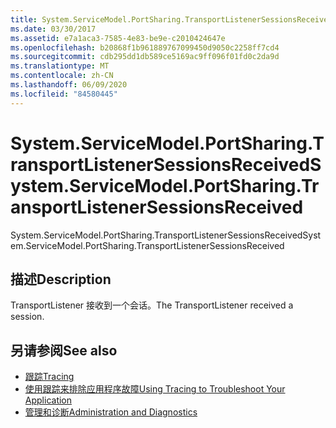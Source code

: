```yaml
---
title: System.ServiceModel.PortSharing.TransportListenerSessionsReceived
ms.date: 03/30/2017
ms.assetid: e7a1aca3-7585-4e83-be9e-c2010424647e
ms.openlocfilehash: b20868f1b961889767099450d9050c2258ff7cd4
ms.sourcegitcommit: cdb295dd1db589ce5169ac9ff096f01fd0c2da9d
ms.translationtype: MT
ms.contentlocale: zh-CN
ms.lasthandoff: 06/09/2020
ms.locfileid: "84580445"
---
```

# <a name="systemservicemodelportsharingtransportlistenersessionsreceived"></a><span data-ttu-id="c0ae8-102">System.ServiceModel.PortSharing.TransportListenerSessionsReceived</span><span class="sxs-lookup"><span data-stu-id="c0ae8-102">System.ServiceModel.PortSharing.TransportListenerSessionsReceived</span></span>
<span data-ttu-id="c0ae8-103">System.ServiceModel.PortSharing.TransportListenerSessionsReceived</span><span class="sxs-lookup"><span data-stu-id="c0ae8-103">System.ServiceModel.PortSharing.TransportListenerSessionsReceived</span></span>  
  
## <a name="description"></a><span data-ttu-id="c0ae8-104">描述</span><span class="sxs-lookup"><span data-stu-id="c0ae8-104">Description</span></span>  
 <span data-ttu-id="c0ae8-105">TransportListener 接收到一个会话。</span><span class="sxs-lookup"><span data-stu-id="c0ae8-105">The TransportListener received a session.</span></span>  
  
## <a name="see-also"></a><span data-ttu-id="c0ae8-106">另请参阅</span><span class="sxs-lookup"><span data-stu-id="c0ae8-106">See also</span></span>

- [<span data-ttu-id="c0ae8-107">跟踪</span><span class="sxs-lookup"><span data-stu-id="c0ae8-107">Tracing</span></span>](index.md)
- [<span data-ttu-id="c0ae8-108">使用跟踪来排除应用程序故障</span><span class="sxs-lookup"><span data-stu-id="c0ae8-108">Using Tracing to Troubleshoot Your Application</span></span>](using-tracing-to-troubleshoot-your-application.md)
- [<span data-ttu-id="c0ae8-109">管理和诊断</span><span class="sxs-lookup"><span data-stu-id="c0ae8-109">Administration and Diagnostics</span></span>](../index.md)
